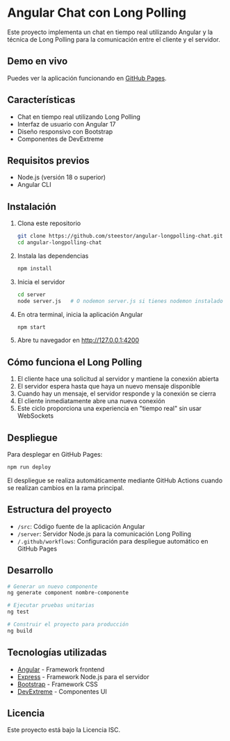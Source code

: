 # Angular Chat con Long Polling

Este proyecto implementa un chat en tiempo real utilizando Angular y la técnica de Long Polling para la comunicación entre el cliente y el servidor.

## Demo en vivo

Puedes ver la aplicación funcionando en [GitHub Pages](https://steestor.github.io/angular-longpolling-chat/).

## Características

- Chat en tiempo real utilizando Long Polling
- Interfaz de usuario con Angular 17
- Diseño responsivo con Bootstrap
- Componentes de DevExtreme

## Requisitos previos

- Node.js (versión 18 o superior)
- Angular CLI

## Instalación

1. Clona este repositorio
   ```bash
   git clone https://github.com/steestor/angular-longpolling-chat.git
   cd angular-longpolling-chat
   ```

2. Instala las dependencias
   ```bash
   npm install
   ```

3. Inicia el servidor
   ```bash
   cd server
   node server.js   # O nodemon server.js si tienes nodemon instalado
   ```

4. En otra terminal, inicia la aplicación Angular
   ```bash
   npm start
   ```

5. Abre tu navegador en http://127.0.0.1:4200

## Cómo funciona el Long Polling

1. El cliente hace una solicitud al servidor y mantiene la conexión abierta
2. El servidor espera hasta que haya un nuevo mensaje disponible
3. Cuando hay un mensaje, el servidor responde y la conexión se cierra
4. El cliente inmediatamente abre una nueva conexión
5. Este ciclo proporciona una experiencia en "tiempo real" sin usar WebSockets

## Despliegue

Para desplegar en GitHub Pages:

```bash
npm run deploy
```

El despliegue se realiza automáticamente mediante GitHub Actions cuando se realizan cambios en la rama principal.

## Estructura del proyecto

- `/src`: Código fuente de la aplicación Angular
- `/server`: Servidor Node.js para la comunicación Long Polling
- `/.github/workflows`: Configuración para despliegue automático en GitHub Pages

## Desarrollo

```bash
# Generar un nuevo componente
ng generate component nombre-componente

# Ejecutar pruebas unitarias
ng test

# Construir el proyecto para producción
ng build
```

## Tecnologías utilizadas

- [Angular](https://angular.io/) - Framework frontend
- [Express](https://expressjs.com/) - Framework Node.js para el servidor
- [Bootstrap](https://getbootstrap.com/) - Framework CSS
- [DevExtreme](https://js.devexpress.com/) - Componentes UI

## Licencia

Este proyecto está bajo la Licencia ISC.